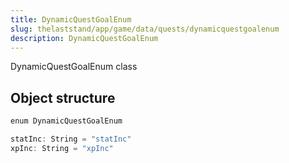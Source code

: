 ```yaml
---
title: DynamicQuestGoalEnum
slug: thelaststand/app/game/data/quests/dynamicquestgoalenum
description: DynamicQuestGoalEnum
---
```


DynamicQuestGoalEnum class

## Object structure

```scala
enum DynamicQuestGoalEnum

statInc: String = "statInc"
xpInc: String = "xpInc"

```
